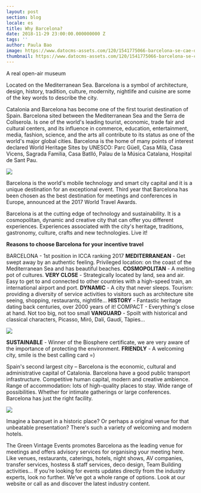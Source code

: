 ```yaml
---
layout: post
section: blog
locale: es
title: Why Barcelona?
date: 2018-11-29 23:00:00.000000000 Z
tags: ''
author: Paula Bao
image: https://www.datocms-assets.com/120/1541775066-barcelona-se-cae-del-top-3-de-los-mas-vendidos-en-destinia-por-la-crisis-catalana.jpg?w=1024&fm=jpg
thumbnail: https://www.datocms-assets.com/120/1541775066-barcelona-se-cae-del-top-3-de-los-mas-vendidos-en-destinia-por-la-crisis-catalana.jpg?w=105&fm=jpg
---
```


A real open-air museum

Located on the Mediterranean Sea. Barcelona is a symbol of architecture, design, history, tradition, culture, modernity, nightlife and cuisine are some of the key words to describe the city.

<!--more-->

Catalonia and Barcelona has become one of the first tourist destination of Spain. Barcelona sited between the Mediterranean Sea and the Serra de Collserola. Is one of the world's leading tourist, economic, trade fair and cultural centers, and its influence in commerce, education, entertainment, media, fashion, science, and the arts all contribute to its status as one of the world's major global cities. Barcelona is the home of many points of interest declared World Heritage Sites by UNESCO: Parc Güell, Casa Milà, Casa Vicens, Sagrada Familia, Casa Batlló, Palau de la Música Catalana, Hospital de Sant Pau.

![](https://www.datocms-assets.com/120/1541775426-palau-musica-ricard-pla-i-pere-vivas.jpg)

Barcelona is the world's mobile technology and smart city capital and it is a unique destination for an exceptional event. Third year that Barcelona has been chosen as the best destination for meetings and conferences in Europe, announced at the 2017 World Travel Awards.

Barcelona is at the cutting edge of technology and sustainability. It is a cosmopolitan, dynamic and creative city that can offer you different experiences. Experiences associated with the city's heritage, traditions, gastronomy, culture, crafts and new technologies. Live it!

**Reasons to choose Barcelona for your incentive travel**

BARCELONA - 1st position in ICCA ranking 2017
**MEDITERRANEAN** - Get swept away by an authentic feeling. Privileged location: on the coast of the Mediterranean Sea and has beautiful beaches.
**COSMOPOLITAN** - A melting pot of cultures.
**VERY CLOSE** - Strategically located by land, sea and air. Easy to get to and connected to other countries with a high-speed train, an international airport and port.
**DYNAMIC** - A city that never sleeps. Tourism: providing a diversity of service activities to visitors such as architecture site seeing, shopping, restaurants, nightlife…
**HISTORY** - Fantastic heritage dating back centuries, over 2000 years of it!
COMPACT - Everything's close at hand. Not too big, not too small
**VANGUARD** - Spoilt with historical and classical characters, Picasso, Miró, Dalí, Gaudí, Tàpies…

![](https://www.datocms-assets.com/120/1541775770-ut27-autumn-top10-learning-spain-new.jpg)


**SUSTAINABLE** - Winner of the Biosphere certificate, we are very aware of the importance of protecting the environment.
**FRIENDLY** - A welcoming city, smile is the best calling card =)

Spain's second largest city – Barcelona is the economic, cultural and administrative capital of Catalonia. 
Barcelona have a good public transport infrastructure.
Competitive human capital, modern and creative ambience.
Range of accommodation: lots of high-quality places to stay.
Wide range of possibilities. Whether for intimate gatherings or large conferences. Barcelona has just the right facility. 

![](https://www.datocms-assets.com/120/1541775822-barcelona-passeig-de-gracia-1112x630.jpg)

Imagine a banquet in a historic place? Or perhaps a original venue for that unbeatable presentation? There's such a variety of welcoming and modern hotels.

The Green Vintage Events promotes Barcelona as the leading venue for meetings and offers advisory services for organising your meeting here. Like venues, restaurants, caterings, hotels, night shows, AV companies, transfer services, hostess & staff services, deco design, Team Building activities… 
If you’re looking for events updates directly from the industry experts, look no further. We’ve got a whole range of options. Look at our website or call as and discover the latest industry content.

